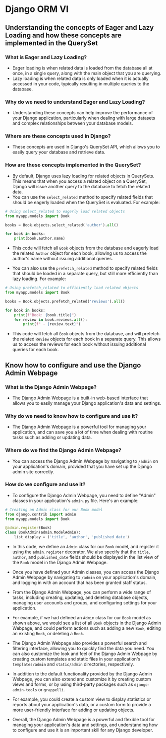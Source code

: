 # Django ORM VI

## Understanding the concepts of Eager and Lazy Loading and how these concepts are implemented in the QuerySet

### What is Eager and Lazy Loading?
- Eager loading is when related data is loaded from the database all at once, in a single query, along with the main object that you are querying. 
- Lazy loading is when related data is only loaded when it is actually accessed in your code, typically resulting in multiple queries to the database.

### Why do we need to understand Eager and Lazy Loading?
- Understanding these concepts can help improve the performance of your Django application, particularly when dealing with large datasets and complex relationships between your database models.

### Where are these concepts used in Django?
- These concepts are used in Django's QuerySet API, which allows you to easily query your database and retrieve data.

### How are these concepts implemented in the QuerySet?
- By default, Django uses lazy loading for related objects in QuerySets. This means that when you access a related object on a QuerySet, Django will issue another query to the database to fetch the related data.
- You can use the `select_related` method to specify related fields that should be eagerly loaded when the QuerySet is evaluated. For example:

```python
# Using select_related to eagerly load related objects
from myapp.models import Book

books = Book.objects.select_related('author').all()

for book in books:
    print(book.author.name)
```

- This code will fetch all `Book` objects from the database and eagerly load the related `Author` object for each book, allowing us to access the author's name without issuing additional queries.

- You can also use the `prefetch_related` method to specify related fields that should be loaded in a separate query, but still more efficiently than lazy loading. For example:

```python
# Using prefetch_related to efficiently load related objects
from myapp.models import Book

books = Book.objects.prefetch_related('reviews').all()

for book in books:
    print(f"Book: {book.title}")
    for review in book.reviews.all():
        print(f" - {review.text}")
```

- This code will fetch all `Book` objects from the database, and will prefetch the related `Review` objects for each book in a separate query. This allows us to access the reviews for each book without issuing additional queries for each book.

## Know how to configure and use the Django Admin Webpage

### What is the Django Admin Webpage?
- The Django Admin Webpage is a built-in web-based interface that allows you to easily manage your Django application's data and settings.

### Why do we need to know how to configure and use it?
- The Django Admin Webpage is a powerful tool for managing your application, and can save you a lot of time when dealing with routine tasks such as adding or updating data.

### Where do we find the Django Admin Webpage?
- You can access the Django Admin Webpage by navigating to `/admin` on your application's domain, provided that you have set up the Django admin site correctly.

### How do we configure and use it?
- To configure the Django Admin Webpage, you need to define "Admin" classes in your application's `admin.py` file. Here's an example:

```python
# Creating an Admin class for our Book model
from django.contrib import admin
from myapp.models import Book

@admin.register(Book)
class BookAdmin(admin.ModelAdmin):
    list_display = ('title', 'author', 'published_date')
```

- In this code, we define an `Admin` class for our `Book` model, and register it using the `admin.register` decorator. We also specify that the `title`, `author`, and `published_date` fields should be displayed in the list view of the `Book` model in the Django Admin Webpage.

- Once you have defined your Admin classes, you can access the Django Admin Webpage by navigating to `/admin` on your application's domain, and logging in with an account that has been granted staff status.

- From the Django Admin Webpage, you can perform a wide range of tasks, including creating, updating, and deleting database objects, managing user accounts and groups, and configuring settings for your application.

- For example, if we had defined an `Admin` class for our `Book` model as shown above, we would see a list of all `Book` objects in the Django Admin Webpage, and could perform actions such as adding a new `Book`, editing an existing `Book`, or deleting a `Book`.

- The Django Admin Webpage also provides a powerful search and filtering interface, allowing you to quickly find the data you need. You can also customize the look and feel of the Django Admin Webpage by creating custom templates and static files in your application's `templates/admin` and `static/admin` directories, respectively.


- In addition to the default functionality provided by the Django Admin Webpage, you can also extend and customize it by creating custom views and forms, or by using third-party packages such as `django-admin-tools` or `grappelli`.

- For example, you could create a custom view to display statistics or reports about your application's data, or a custom form to provide a more user-friendly interface for adding or updating objects.

- Overall, the Django Admin Webpage is a powerful and flexible tool for managing your application's data and settings, and understanding how to configure and use it is an important skill for any Django developer.

